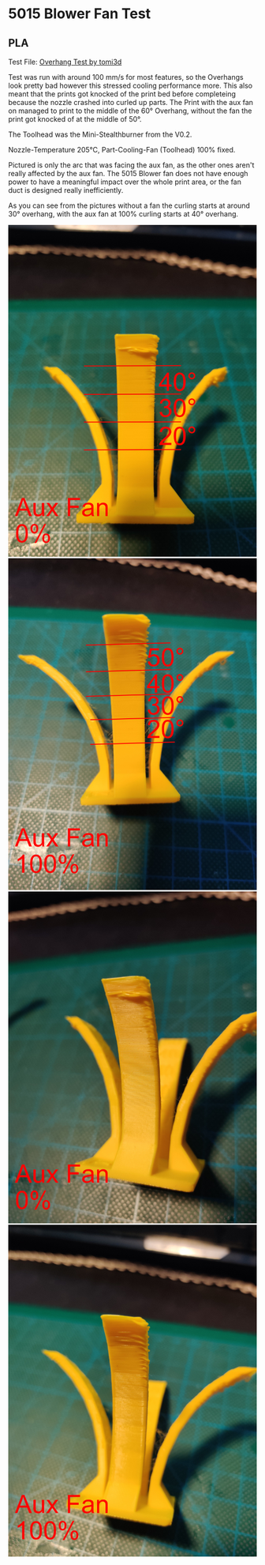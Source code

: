 # 5015 Blower Fan Test
## PLA
Test File: [Overhang Test by tomi3d](https://www.printables.com/model/126029-overhang-test)

Test was run with around 100 mm/s for most features, so the Overhangs look pretty bad however this stressed cooling performance more. This also meant that the prints got knocked of the print bed before completeing because the nozzle crashed into curled up parts. The Print with the aux fan on managed to print to the middle of the 60° Overhang, without the fan the print got knocked of at the middle of 50°.

The Toolhead was the Mini-Stealthburner from the V0.2.

Nozzle-Temperature 205°C, Part-Cooling-Fan (Toolhead) 100% fixed.

Pictured is only the arc that was facing the aux fan, as the other ones aren't really affected by the aux fan. The 5015 Blower fan does not have enough power to have a meaningful impact over the whole print area, or the fan duct is designed really inefficiently.

As you can see from the pictures without a fan the curling starts at around 30° overhang, with the aux fan at 100% curling starts at 40° overhang.

![Aux Fan Off](images/tests/NoFanFront.png)
![Aux Fan On](images/tests/YesFanFront.png)
![Aux Fan Off Angled](images/tests/NoFanAngle.png)
![Aux Fan On Angled](images/tests/YesFanAngle.png)
